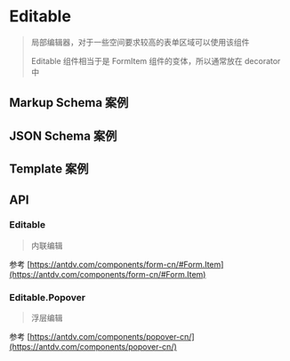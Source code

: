 # Editable

> 局部编辑器，对于一些空间要求较高的表单区域可以使用该组件
>
> Editable 组件相当于是 FormItem 组件的变体，所以通常放在 decorator 中

## Markup Schema 案例

<dumi-previewer demoPath="guide/editable/markup-schema" />

## JSON Schema 案例

<dumi-previewer demoPath="guide/editable/json-schema" />

## Template 案例

<dumi-previewer demoPath="guide/editable/template" />

## API

### Editable

> 内联编辑

参考 [https://antdv.com/components/form-cn/#Form.Item](https://antdv.com/components/form-cn/#Form.Item)

### Editable.Popover

> 浮层编辑

参考 [https://antdv.com/components/popover-cn/](https://antdv.com/components/popover-cn/)
